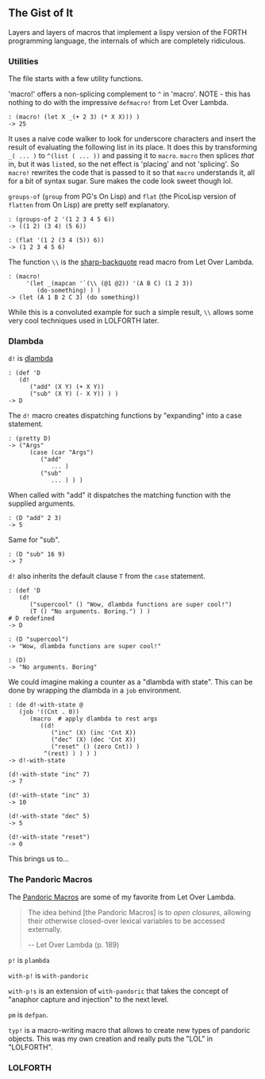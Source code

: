 ## The Gist of It
Layers and layers of macros that implement a lispy version of the FORTH programming language, the internals of which are completely ridiculous.

### Utilities
The file starts with a few utility functions.

'macro!' offers a non-splicing complement to `^` in 'macro'. NOTE - this has nothing to do with the impressive `defmacro!` from Let Over Lambda.
```
: (macro! (let X _(+ 2 3) (* X X))) )
-> 25
```
It uses a naive code walker to look for underscore characters and insert the result of evaluating the following list in its place. It does this by transforming `_( ... )` to `^(list ( ... ))` and passing it to `macro`. `macro` then splices _that_ in, but it was `list`ed, so the net effect is 'placing' and not 'splicing'. So `macro!` rewrites the code that is passed to it so that `macro` understands it, all for a bit of syntax sugar. Sure makes the code look sweet though lol.

`groups-of` (`group` from PG's On Lisp) and `flat` (the PicoLisp version of
`flatten` from On Lisp) are pretty self explanatory.
```
: (groups-of 2 '(1 2 3 4 5 6))
-> ((1 2) (3 4) (5 6))

: (flat '(1 2 (3 4 (5)) 6))
-> (1 2 3 4 5 6)
```

The function `\\` is the [sharp-backquote](https://letoverlambda.com/index.cl/guest/chap6.html#sec_2)
read macro from Let Over Lambda.
```
: (macro!
     '(let _(mapcan '`(\\ (@1 @2)) '(A B C) (1 2 3))
        (do-something) ) )
-> (let (A 1 B 2 C 3) (do something))
```
While this is a convoluted example for such a simple result, `\\` allows some very cool techniques used in LOLFORTH later.

### Dlambda
`d!` is [dlambda](https://letoverlambda.com/index.cl/guest/chap5.html#sec_7)
```
: (def 'D
   (d!
      ("add" (X Y) (+ X Y))
      ("sub" (X Y) (- X Y)) ) )
-> D
```
The `d!` macro creates dispatching functions by "expanding" into a case statement.
```
: (pretty D)
-> ("Args"
      (case (car "Args")
         ("add"
            ... )
         ("sub"
            ... ) ) )
```
When called with "add" it dispatches the matching function with the supplied arguments.
```
: (D "add" 2 3)
-> 5
```
Same for "sub".
```
: (D "sub" 16 9)
-> 7
```
`d!` also inherits the default clause `T` from the `case` statement.
```
: (def 'D
   (d!
      ("supercool" () "Wow, dlambda functions are super cool!")
      (T () "No arguments. Boring.") ) )
# D redefined
-> D

: (D "supercool")
-> "Wow, dlambda functions are super cool!"

: (D)
-> "No arguments. Boring"
```

We could imagine making a counter as a "dlambda with state". This can be done by wrapping the dlambda in a `job` environment.
```
: (de d!-with-state @
   (job '((Cnt . 0))
      (macro  # apply dlambda to rest args
         ((d!
            ("inc" (X) (inc 'Cnt X))
            ("dec" (X) (dec 'Cnt X))
            ("reset" () (zero Cnt)) )
          ^(rest) ) ) ) )
-> d!-with-state

(d!-with-state "inc" 7)
-> 7

(d!-with-state "inc" 3)
-> 10

(d!-with-state "dec" 5)
-> 5

(d!-with-state "reset")
-> 0
```

This brings us to...

### The Pandoric Macros
The [Pandoric Macros](https://letoverlambda.com/index.cl/guest/chap6.html#sec_7)
are some of my favorite from Let Over Lambda.

> The idea behind [the Pandoric Macros] is to _open closures_, allowing their otherwise closed-over lexical variables to be accessed externally.
>
> -- Let Over Lambda (p. 189)

`p!` is `plambda`

`with-p!` is `with-pandoric`

`with-p!s` is an extension of `with-pandoric` that takes the concept of
"anaphor capture and injection" to the next level.

`pm` is `defpan`.

`typ!` is a macro-writing macro that allows to create new types of pandoric
objects. This was my own creation and really puts the "LOL" in "LOLFORTH".

### LOLFORTH
